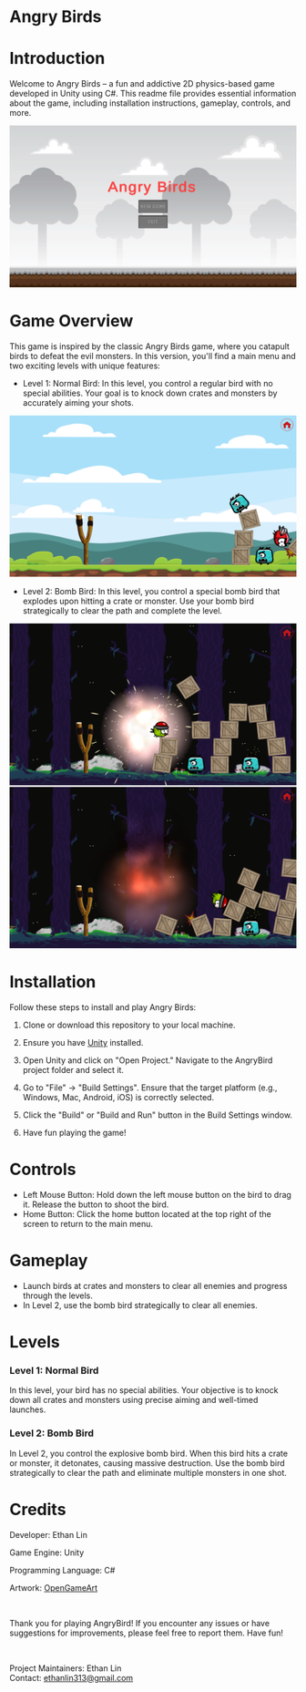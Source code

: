 # Angry Birds


# Introduction
Welcome to Angry Birds – a fun and addictive 2D physics-based game developed in Unity using C#. This readme file provides essential information about the game, including installation instructions, gameplay, controls, and more.

![Main menu](Gameplay_images/Menu.png)
# Game Overview
This game is inspired by the classic Angry Birds game, where you catapult birds to defeat the evil monsters. In this version, you'll find a main menu and two exciting levels with unique features:

* Level 1: Normal Bird: In this level, you control a regular bird with no special abilities. Your goal is to knock down crates and monsters by accurately aiming your shots.

![Level1](Gameplay_images/Level1_1.png)

* Level 2: Bomb Bird: In this level, you control a special bomb bird that explodes upon hitting a crate or monster. Use your bomb bird strategically to clear the path and complete the level.

![Level2 (1)](Gameplay_images/Level2_1.png)
![Level2 (2)](Gameplay_images/Level2_2.png)

# Installation
Follow these steps to install and play Angry Birds:

1. Clone or download this repository to your local machine.

2. Ensure you have [Unity](https://unity.com/download) installed.

3. Open Unity and click on "Open Project." Navigate to the AngryBird project folder and select it.

4. Go to "File" -> "Build Settings". Ensure that the target platform (e.g., Windows, Mac, Android, iOS) is correctly selected.

5. Click the "Build" or "Build and Run" button in the Build Settings window.

6. Have fun playing the game!

# Controls
* Left Mouse Button: Hold down the left mouse button on the bird to drag it. Release the button to shoot the bird.
* Home Button: Click the home button located at the top right of the screen to return to the main menu.

# Gameplay
* Launch birds at crates and monsters to clear all enemies and progress through the levels.
* In Level 2, use the bomb bird strategically to clear all enemies.

# Levels
### Level 1: Normal Bird
In this level, your bird has no special abilities. Your objective is to knock down all crates and monsters using precise aiming and well-timed launches.

### Level 2: Bomb Bird
In Level 2, you control the explosive bomb bird. When this bird hits a crate or monster, it detonates, causing massive destruction. Use the bomb bird strategically to clear the path and eliminate multiple monsters in one shot.

# Credits
Developer: Ethan Lin

Game Engine: Unity

Programming Language: C#

Artwork: [OpenGameArt](https://opengameart.org/)

&nbsp;

Thank you for playing AngryBird! If you encounter any issues or have suggestions for improvements, please feel free to report them. Have fun!

&nbsp;

Project Maintainers: Ethan Lin  
Contact: ethanlin313@gmail.com